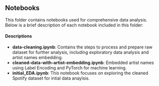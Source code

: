 ## Notebooks
This folder contains notebooks used for comprehensive data analysis. Below is a brief description of each notebook included in this folder:

#### Descriptions 
- **data-cleaning.ipynb**: Contains the steps to process and prepare raw dataset for further analysis, including exploratory data analysis and artist names embedding.
- **cleaned-data-with-artist-embedding.ipynb**: Embedded artist names using Label Encoding and PyTorch for machine learning.
- **initial_EDA.ipynb**: This notebook focuses on exploring the cleaned Spotify dataset for intial data anaylsis. 
